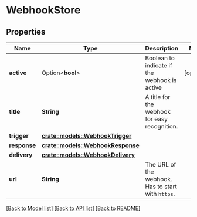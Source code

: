 # WebhookStore

## Properties

Name | Type | Description | Notes
------------ | ------------- | ------------- | -------------
**active** | Option<**bool**> | Boolean to indicate if the webhook is active | [optional]
**title** | **String** | A title for the webhook for easy recognition. | 
**trigger** | [**crate::models::WebhookTrigger**](WebhookTrigger.md) |  | 
**response** | [**crate::models::WebhookResponse**](WebhookResponse.md) |  | 
**delivery** | [**crate::models::WebhookDelivery**](WebhookDelivery.md) |  | 
**url** | **String** | The URL of the webhook. Has to start with `https`. | 

[[Back to Model list]](../README.md#documentation-for-models) [[Back to API list]](../README.md#documentation-for-api-endpoints) [[Back to README]](../README.md)


